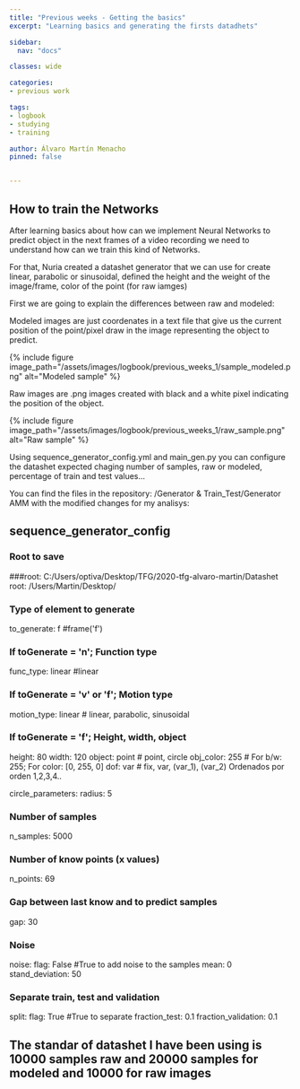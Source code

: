 ```yaml
---
title: "Previous weeks - Getting the basics"
excerpt: "Learning basics and generating the firsts datadhets"

sidebar:
  nav: "docs"

classes: wide

categories:
- previous work

tags:
- logbook
- studying
- training

author: Álvaro Martín Menacho
pinned: false


---
```


## How to train the Networks

After learning basics about how can we implement Neural Networks to predict object in the next frames of a video recording we need to understand how can we train this kind of Networks.

For that, Nuria created a datashet generator that we can use for create linear, parabolic or sinusoidal, defined the height and the weight of the image/frame, color of the point (for raw iamges)

First we are going to explain the differences between raw and modeled:

Modeled images are just coordenates in a text file that give us the current position of the point/pixel draw in the image representing the object to predict.

{% include figure image_path="/assets/images/logbook/previous_weeks_1/sample_modeled.png" alt="Modeled sample" %}

Raw images are .png images created with black and a white pixel indicating the position of the object.

{% include figure image_path="/assets/images/logbook/previous_weeks_1/raw_sample.png" alt="Raw sample" %}

Using sequence_generator_config.yml and main_gen.py you can configure the datashet expected chaging number of samples, raw or modeled, percentage of train and test values...

You can find the files in the repository: /Generator & Train_Test/Generator AMM with the modified changes for my analisys:


## sequence_generator_config


### Root to save
###root: C:/Users/optiva/Desktop/TFG/2020-tfg-alvaro-martin/Datashet
root: /Users/Martin/Desktop/

### Type of element to generate
to_generate: f #frame('f')

### If toGenerate = 'n'; Function type
func_type: linear #linear

### If toGenerate = 'v' or 'f'; Motion type
motion_type: linear # linear, parabolic, sinusoidal

### If toGenerate = 'f'; Height, width, object
height: 80
width: 120
object: point # point, circle
obj_color: 255 # For b/w: 255; For color: [0, 255, 0]
dof: var # fix, var, (var_1), (var_2) Ordenados por orden 1,2,3,4..

circle_parameters:
  radius: 5

### Number of samples
n_samples: 5000

### Number of know points (x values)
n_points: 69

### Gap between last know and to predict samples
gap: 30

### Noise
noise:
  flag: False #True to add noise to the samples
  mean: 0
  stand_deviation: 50

### Separate train, test and validation
split:
  flag: True #True to separate
  fraction_test: 0.1
  fraction_validation: 0.1


## The standar of datashet I have been using is 10000 samples raw and 20000 samples for modeled and 10000 for raw images
